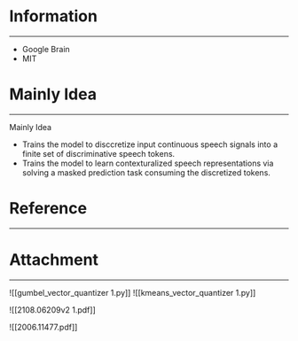 # Information
---
- Google Brain
- MIT

# Mainly Idea
---
Mainly Idea
- Trains the model to disccretize input continuous speech signals into a finite set of discriminative speech tokens.
- Trains the model to learn contexturalized speech representations via solving a masked prediction task consuming the discretized tokens.




# Reference
---


# Attachment
---
![[gumbel_vector_quantizer 1.py]]
![[kmeans_vector_quantizer 1.py]]

![[2108.06209v2 1.pdf]]

![[2006.11477.pdf]]